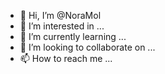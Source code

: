 - 👋 Hi, I’m @NoraMol
- 👀 I’m interested in ...
- 🌱 I’m currently learning ...
- 💞️ I’m looking to collaborate on ...
- 📫 How to reach me ...

<!---
NoraMol/NoraMol is a ✨ special ✨ repository because its `README.md` (this file) appears on your GitHub profile.
You can click the Preview link to take a look at your changes.
--->
